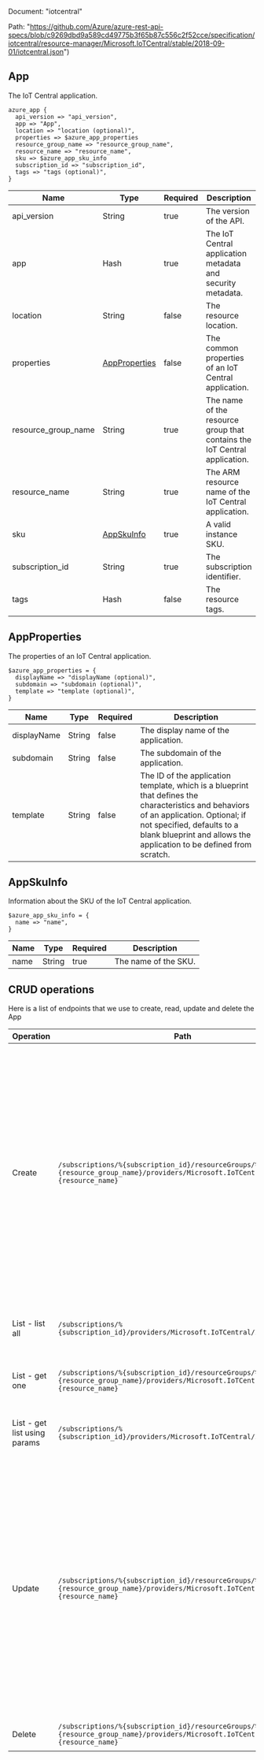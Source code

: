Document: "iotcentral"


Path: "https://github.com/Azure/azure-rest-api-specs/blob/c9269dbd9a589cd49775b3f65b87c556c2f52cce/specification/iotcentral/resource-manager/Microsoft.IoTCentral/stable/2018-09-01/iotcentral.json")

## App

The IoT Central application.

```puppet
azure_app {
  api_version => "api_version",
  app => "App",
  location => "location (optional)",
  properties => $azure_app_properties
  resource_group_name => "resource_group_name",
  resource_name => "resource_name",
  sku => $azure_app_sku_info
  subscription_id => "subscription_id",
  tags => "tags (optional)",
}
```

| Name        | Type           | Required       | Description       |
| ------------- | ------------- | ------------- | ------------- |
|api_version | String | true | The version of the API. |
|app | Hash | true | The IoT Central application metadata and security metadata. |
|location | String | false | The resource location. |
|properties | [AppProperties](#appproperties) | false | The common properties of an IoT Central application. |
|resource_group_name | String | true | The name of the resource group that contains the IoT Central application. |
|resource_name | String | true | The ARM resource name of the IoT Central application. |
|sku | [AppSkuInfo](#appskuinfo) | true | A valid instance SKU. |
|subscription_id | String | true | The subscription identifier. |
|tags | Hash | false | The resource tags. |
        
## AppProperties

The properties of an IoT Central application.

```puppet
$azure_app_properties = {
  displayName => "displayName (optional)",
  subdomain => "subdomain (optional)",
  template => "template (optional)",
}
```

| Name        | Type           | Required       | Description       |
| ------------- | ------------- | ------------- | ------------- |
|displayName | String | false | The display name of the application. |
|subdomain | String | false | The subdomain of the application. |
|template | String | false | The ID of the application template, which is a blueprint that defines the characteristics and behaviors of an application. Optional; if not specified, defaults to a blank blueprint and allows the application to be defined from scratch. |
        
## AppSkuInfo

Information about the SKU of the IoT Central application.

```puppet
$azure_app_sku_info = {
  name => "name",
}
```

| Name        | Type           | Required       | Description       |
| ------------- | ------------- | ------------- | ------------- |
|name | String | true | The name of the SKU. |



## CRUD operations

Here is a list of endpoints that we use to create, read, update and delete the App

| Operation | Path | Verb | Description | OperationID |
| ------------- | ------------- | ------------- | ------------- | ------------- |
|Create|`/subscriptions/%{subscription_id}/resourceGroups/%{resource_group_name}/providers/Microsoft.IoTCentral/IoTApps/%{resource_name}`|Put|Create or update the metadata of an IoT Central application. The usual pattern to modify a property is to retrieve the IoT Central application metadata and security metadata, and then combine them with the modified values in a new body to update the IoT Central application.|Apps_CreateOrUpdate|
|List - list all|`/subscriptions/%{subscription_id}/providers/Microsoft.IoTCentral/IoTApps`|Get|Get all IoT Central Applications in a subscription.|Apps_ListBySubscription|
|List - get one|`/subscriptions/%{subscription_id}/resourceGroups/%{resource_group_name}/providers/Microsoft.IoTCentral/IoTApps/%{resource_name}`|Get|Get the metadata of an IoT Central application.|Apps_Get|
|List - get list using params|`/subscriptions/%{subscription_id}/providers/Microsoft.IoTCentral/IoTApps`|Get|Get all IoT Central Applications in a subscription.|Apps_ListBySubscription|
|Update|`/subscriptions/%{subscription_id}/resourceGroups/%{resource_group_name}/providers/Microsoft.IoTCentral/IoTApps/%{resource_name}`|Put|Create or update the metadata of an IoT Central application. The usual pattern to modify a property is to retrieve the IoT Central application metadata and security metadata, and then combine them with the modified values in a new body to update the IoT Central application.|Apps_CreateOrUpdate|
|Delete|`/subscriptions/%{subscription_id}/resourceGroups/%{resource_group_name}/providers/Microsoft.IoTCentral/IoTApps/%{resource_name}`|Delete|Delete an IoT Central application.|Apps_Delete|
